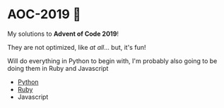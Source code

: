 # AOC-2019 :christmas_tree:
My solutions to **Advent of Code 2019**!

They are not optimized, like *at all*... but, it's fun!

Will do everything in Python to begin with, I'm probably also going to be doing them in Ruby and Javascript

- [Python](https://github.com/trulshj/AOC-2019/tree/master/Python)
- [Ruby](https://github.com/trulshj/AOC-2019/tree/master/Ruby)
- Javascript

